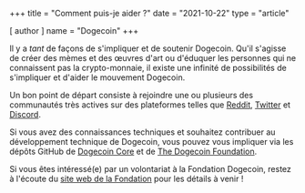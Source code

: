 +++
title = "Comment puis-je aider ?"
date = "2021-10-22"
type = "article"

[ author ]
  name = "Dogecoin"
+++

Il y a *tant* de façons de s'impliquer et de soutenir Dogecoin. Qu'il s'agisse de créer des mèmes et des œuvres d'art ou d'éduquer les personnes qui ne connaissent pas la crypto-monnaie, il existe une infinité de possibilités de s'impliquer et d'aider le mouvement Dogecoin.  

Un bon point de départ consiste à rejoindre une ou plusieurs des communautés très actives sur des plateformes telles que [Reddit](https://www.reddit.com/r/dogecoin/), [Twitter](https://twitter.com/dogecoin) et [Discord](https://discord.gg/dogecoin).

Si vous avez des connaissances techniques et souhaitez contribuer au développement technique de Dogecoin, vous pouvez vous impliquer via les dépôts GitHub de [Dogecoin Core](https://github.com/dogecoin/dogecoin) et de [The Dogecoin Foundation](https://github.com/dogecoinfoundation).  

Si vous êtes intéressé(e) par un volontariat à la Fondation Dogecoin, restez à l'écoute du [site web de la Fondation](https://foundation.dogecoin.com/) pour les détails à venir ! 